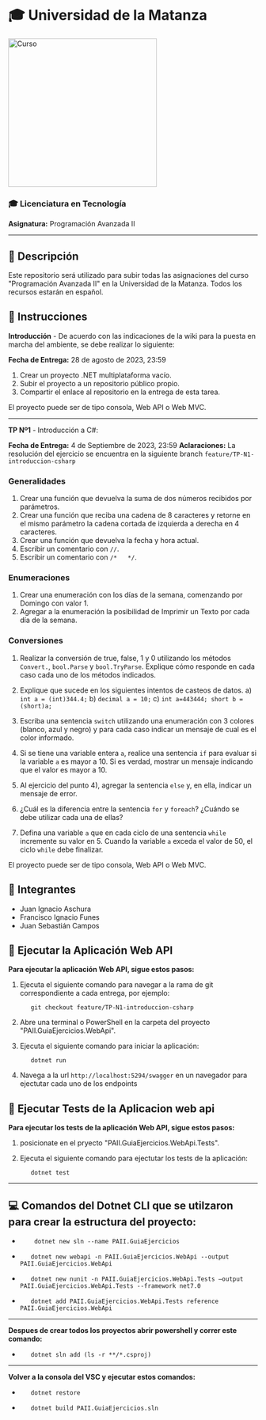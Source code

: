 # 🎓 Universidad de la Matanza

<img src="https://www.freecodecamp.org/news/content/images/2022/12/main-image.png" alt="Curso" width="300">

### 🎓 Licenciatura en Tecnología

**Asignatura:** Programación Avanzada II

---
## 📜 Descripción

Este repositorio será utilizado para subir todas las asignaciones del curso "Programación Avanzada II" en la Universidad de la Matanza. Todos los recursos estarán en español.

## 📝 Instrucciones

**Introducción** - De acuerdo con las indicaciones de la wiki para la puesta en marcha del ambiente, se debe realizar lo siguiente:

**Fecha de Entrega:** 28 de agosto de 2023, 23:59

1. Crear un proyecto .NET multiplataforma vacío.
2. Subir el proyecto a un repositorio público propio.
3. Compartir el enlace al repositorio en la entrega de esta tarea.

El proyecto puede ser de tipo consola, Web API o Web MVC.

---
**TP Nº1** - Introducción a C#:

**Fecha de Entrega:** 4 de Septiembre de 2023, 23:59
**Aclaraciones:** La resolución del ejercicio se encuentra en la siguiente branch `feature/TP-N1-introduccion-csharp`

### Generalidades

1. Crear una función que devuelva la suma de dos números recibidos por parámetros.
2. Crear una función que reciba una cadena de 8 caracteres y retorne en el mismo parámetro la cadena cortada de izquierda a derecha en 4 caracteres.
3. Crear una función que devuelva la fecha y hora actual.
4. Escribir un comentario con `//`.
5. Escribir un comentario con `/*   */`.

### Enumeraciones

1. Crear una enumeración con los días de la semana, comenzando por Domingo con valor 1.
2. Agregar a la enumeración la posibilidad de Imprimir un Texto por cada día de la semana.

### Conversiones

1. Realizar la conversión de true, false, 1 y 0 utilizando los métodos `Convert.`, `bool.Parse` y `bool.TryParse`. Explique cómo responde en cada caso cada uno de los métodos indicados.
2. Explique que sucede en los siguientes intentos de casteos de datos.
   a) `int a = (int)344.4;`
   b) `decimal a = 10;`
   c) `int a=443444; short b = (short)a;`

3. Escriba una sentencia `switch` utilizando una enumeración con 3 colores (blanco, azul y negro) y para cada caso indicar un mensaje de cual es el color informado.
4. Si se tiene una variable entera `a`, realice una sentencia `if` para evaluar si la variable `a` es mayor a 10. Si es verdad, mostrar un mensaje indicando que el valor es mayor a 10.
5. Al ejercicio del punto 4), agregar la sentencia `else` y, en ella, indicar un mensaje de error.
6. ¿Cuál es la diferencia entre la sentencia `for` y `foreach`? ¿Cuándo se debe utilizar cada una de ellas?
7. Defina una variable `a` que en cada ciclo de una sentencia `while` incremente su valor en 5. Cuando la variable `a` exceda el valor de 50, el ciclo `while` debe finalizar.

El proyecto puede ser de tipo consola, Web API o Web MVC.

## 👥 Integrantes

- Juan Ignacio Aschura
- Francisco Ignacio Funes
- Juan Sebastián Campos

## 🚀 Ejecutar la Aplicación Web API

**Para ejecutar la aplicación Web API, sigue estos pasos:**

1. Ejecuta el siguiente comando para navegar a la rama de git correspondiente a cada entrega, por ejemplo:

   ```shell
      git checkout feature/TP-N1-introduccion-csharp
   ```

2. Abre una terminal o PowerShell en la carpeta del proyecto "PAII.GuiaEjercicios.WebApi".

3. Ejecuta el siguiente comando para iniciar la aplicación:

   ```shell
      dotnet run
   ```

4. Navega a la url `http://localhost:5294/swagger` en un navegador para ejectutar cada uno de los endpoints

## 🚀 Ejecutar Tests de la Aplicacion web api

**Para ejecutar los tests de la aplicación Web API, sigue estos pasos:**

1. posicionate en el pryecto "PAII.GuiaEjercicios.WebApi.Tests".

2. Ejecuta el siguiente comando para ejectutar los tests de la aplicación:

   ```shell
      dotnet test
   ```

---
## 💻 Comandos del Dotnet CLI que se utilzaron para crear la estructura del proyecto:

- ```shell
      dotnet new sln --name PAII.GuiaEjercicios
  ```

-  ```shell
      dotnet new webapi -n PAII.GuiaEjercicios.WebApi --output PAII.GuiaEjercicios.WebApi
   ```
-  ```shell
      dotnet new nunit -n PAII.GuiaEjercicios.WebApi.Tests –output PAII.GuiaEjercicios.WebApi.Tests --framework net7.0
   ```

-  ```shell 
      dotnet add PAII.GuiaEjercicios.WebApi.Tests reference PAII.GuiaEjercicios.WebApi
   ```

---
**Despues de crear todos los proyectos abrir powershell y correr este comando:**

-  ```shell 
      dotnet sln add (ls -r **/*.csproj)
   ```
---
**Volver a la consola del VSC y ejecutar estos comandos:**
-  ```shell 
      dotnet restore
   ```

-  ```shell
      dotnet build PAII.GuiaEjercicios.sln
   ```
